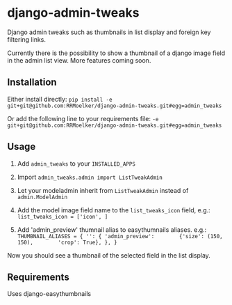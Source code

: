 django-admin-tweaks
===================

Django admin tweaks such as thumbnails in list display and foreign key filtering links.

Currently there is the possibility to show a thumbnail of a django image field in the admin list view.
More features coming soon.


## Installation

Either install directly:
`pip install -e git+git@github.com:RRMoelker/django-admin-tweaks.git#egg=admin_tweaks`

Or add the following line to your requirements file:
`-e git+git@github.com:RRMoelker/django-admin-tweaks.git#egg=admin_tweaks`

## Usage

1. Add `admin_tweaks` to your `INSTALLED_APPS`

2. Import `admin_tweaks.admin import ListTweakAdmin`
3. Let your modeladmin inherit from `ListTweakAdmin` instead of `admin.ModelAdmin`
4. Add the model image field name to the `list_tweaks_icon` field, e.g.: `list_tweaks_icon = ['icon', ]`
5. Add 'admin_preview' thumnail alias to easythumnails aliases. e.g.:
`THUMBNAIL_ALIASES = {
	'': {
		'admin_preview':		{'size': (150, 150), 		'crop': True},
	},
}`

Now you should see a thumbnail of the selected field in the list display.

## Requirements
Uses django-easythumbnails